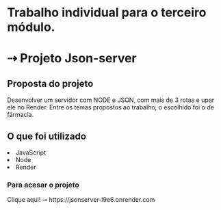 # Trabalho individual para o terceiro módulo.

<h1> ⇢ Projeto Json-server</h1>

<h2>Proposta do projeto</h2>

Desenvolver um servidor com NODE e JSON, com mais de 3 rotas e upar ele no Render. Entre os temas propostos ao trabalho, o escolhido foi o de fármacia.

<h2> O que foi utilizado</h2>
<li>JavaScript</li>
<li>Node</li>
<li>Render</li>



<h3>Para acesar o projeto</h3> Clique aqui! ➞ https://jsonserver-l9e6.onrender.com

